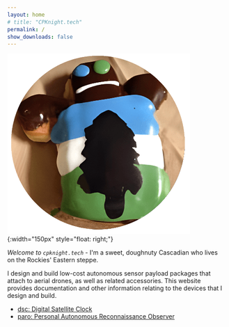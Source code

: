 ```yaml
---
layout: home
# title: "CPKnight.tech"
permalink: /
show_downloads: false
---
```


![cpknight.tech logo](/logo-cpknight-website.png){:width="150px" style="float: right;"}

*Welcome to `cpknight.tech`* - I'm a sweet, doughnuty Cascadian who lives on the Rockies' Eastern steppe. 

I design and build low-cost autonomous sensor payload packages that attach to aerial drones, as well as related accessories. This website provides documentation and other information relating to the devices that I design and build.

- [dsc: Digital Satellite Clock](digital-satellite-clock/)
- [paro: Personal Autonomous Reconnaissance Observer](https://github.com/cpknight/Paro)

